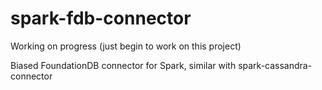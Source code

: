 # spark-fdb-connector

Working on progress (just begin to work on this project)

Biased FoundationDB connector for Spark, similar with spark-cassandra-connector
